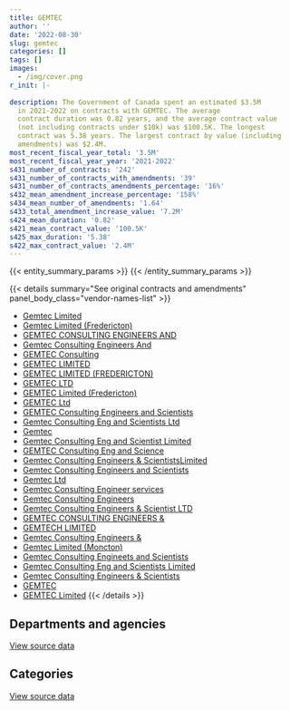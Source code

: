 ```yaml
---
title: GEMTEC
author: ''
date: '2022-08-30'
slug: gemtec
categories: []
tags: []
images:
  - /img/cover.png
r_init: |-
  
description: The Government of Canada spent an estimated $3.5M
  in 2021-2022 on contracts with GEMTEC. The average
  contract duration was 0.82 years, and the average contract value
  (not including contracts under $10k) was $100.5K. The longest
  contract was 5.38 years. The largest contract by value (including
  amendments) was $2.4M.
most_recent_fiscal_year_total: '3.5M'
most_recent_fiscal_year_year: '2021-2022'
s431_number_of_contracts: '242'
s431_number_of_contracts_with_amendments: '39'
s431_number_of_contracts_amendments_percentage: '16%'
s432_mean_amendment_increase_percentage: '158%'
s434_mean_number_of_amendments: '1.64'
s433_total_amendment_increase_value: '7.2M'
s424_mean_duration: '0.82'
s421_mean_contract_value: '100.5K'
s425_max_duration: '5.38'
s422_max_contract_value: '2.4M'
---
```


<script src="/rmarkdown-libs/htmlwidgets/htmlwidgets.js"></script>
<link href="/rmarkdown-libs/datatables-css/datatables-crosstalk.css" rel="stylesheet" />
<script src="/rmarkdown-libs/datatables-binding/datatables.js"></script>
<script src="/rmarkdown-libs/jquery/jquery-3.6.0.min.js"></script>
<link href="/rmarkdown-libs/dt-core-bootstrap/css/dataTables.bootstrap.min.css" rel="stylesheet" />
<link href="/rmarkdown-libs/dt-core-bootstrap/css/dataTables.bootstrap.extra.css" rel="stylesheet" />
<script src="/rmarkdown-libs/dt-core-bootstrap/js/jquery.dataTables.min.js"></script>
<script src="/rmarkdown-libs/dt-core-bootstrap/js/dataTables.bootstrap.min.js"></script>
<link href="/rmarkdown-libs/crosstalk/css/crosstalk.min.css" rel="stylesheet" />
<script src="/rmarkdown-libs/crosstalk/js/crosstalk.min.js"></script>
<script src="/rmarkdown-libs/htmlwidgets/htmlwidgets.js"></script>
<link href="/rmarkdown-libs/datatables-css/datatables-crosstalk.css" rel="stylesheet" />
<script src="/rmarkdown-libs/datatables-binding/datatables.js"></script>
<script src="/rmarkdown-libs/jquery/jquery-3.6.0.min.js"></script>
<link href="/rmarkdown-libs/dt-core-bootstrap/css/dataTables.bootstrap.min.css" rel="stylesheet" />
<link href="/rmarkdown-libs/dt-core-bootstrap/css/dataTables.bootstrap.extra.css" rel="stylesheet" />
<script src="/rmarkdown-libs/dt-core-bootstrap/js/jquery.dataTables.min.js"></script>
<script src="/rmarkdown-libs/dt-core-bootstrap/js/dataTables.bootstrap.min.js"></script>
<link href="/rmarkdown-libs/crosstalk/css/crosstalk.min.css" rel="stylesheet" />
<script src="/rmarkdown-libs/crosstalk/js/crosstalk.min.js"></script>

{{< entity_summary_params >}}
{{< /entity_summary_params >}}

{{< details summary="See original contracts and amendments" panel_body_class="vendor-names-list" >}}
- [Gemtec Limited](https://search.open.canada.ca/en/ct/?sort=contract_value_f%20desc&page=1&search_text=%22Gemtec%20Limited%22)
- [Gemtec Limited (Fredericton)](https://search.open.canada.ca/en/ct/?sort=contract_value_f%20desc&page=1&search_text=%22Gemtec%20Limited%20%28Fredericton%29%22)
- [GEMTEC CONSULTING ENGINEERS AND](https://search.open.canada.ca/en/ct/?sort=contract_value_f%20desc&page=1&search_text=%22GEMTEC%20CONSULTING%20ENGINEERS%20AND%22)
- [Gemtec Consulting Engineers And](https://search.open.canada.ca/en/ct/?sort=contract_value_f%20desc&page=1&search_text=%22Gemtec%20Consulting%20Engineers%20And%22)
- [GEMTEC Consulting](https://search.open.canada.ca/en/ct/?sort=contract_value_f%20desc&page=1&search_text=%22GEMTEC%20Consulting%22)
- [GEMTEC LIMITED](https://search.open.canada.ca/en/ct/?sort=contract_value_f%20desc&page=1&search_text=%22GEMTEC%20LIMITED%22)
- [GEMTEC LIMITED (FREDERICTON)](https://search.open.canada.ca/en/ct/?sort=contract_value_f%20desc&page=1&search_text=%22GEMTEC%20LIMITED%20%28FREDERICTON%29%22)
- [GEMTEC LTD](https://search.open.canada.ca/en/ct/?sort=contract_value_f%20desc&page=1&search_text=%22GEMTEC%20LTD%22)
- [GEMTEC Limited (Fredericton)](https://search.open.canada.ca/en/ct/?sort=contract_value_f%20desc&page=1&search_text=%22GEMTEC%20Limited%20%28Fredericton%29%22)
- [GEMTEC Ltd](https://search.open.canada.ca/en/ct/?sort=contract_value_f%20desc&page=1&search_text=%22GEMTEC%20Ltd%22)
- [GEMTEC Consulting Engineers and Scientists](https://search.open.canada.ca/en/ct/?sort=contract_value_f%20desc&page=1&search_text=%22GEMTEC%20Consulting%20Engineers%20and%20Scientists%22)
- [Gemtec Consulting Eng and Scientists Ltd](https://search.open.canada.ca/en/ct/?sort=contract_value_f%20desc&page=1&search_text=%22Gemtec%20Consulting%20Eng%20and%20Scientists%20Ltd%22)
- [Gemtec](https://search.open.canada.ca/en/ct/?sort=contract_value_f%20desc&page=1&search_text=%22Gemtec%22)
- [Gemtec Consulting Eng and Scientist Limited](https://search.open.canada.ca/en/ct/?sort=contract_value_f%20desc&page=1&search_text=%22Gemtec%20Consulting%20Eng%20and%20Scientist%20Limited%22)
- [GEMTEC Consulting Eng and Science](https://search.open.canada.ca/en/ct/?sort=contract_value_f%20desc&page=1&search_text=%22GEMTEC%20Consulting%20Eng%20and%20Science%22)
- [Gemtec Consulting Engineers & ScientistsLimited](https://search.open.canada.ca/en/ct/?sort=contract_value_f%20desc&page=1&search_text=%22Gemtec%20Consulting%20Engineers%20%26%20ScientistsLimited%22)
- [Gemtec Consulting Engineers and Scientists](https://search.open.canada.ca/en/ct/?sort=contract_value_f%20desc&page=1&search_text=%22Gemtec%20Consulting%20Engineers%20and%20Scientists%22)
- [Gemtec Ltd](https://search.open.canada.ca/en/ct/?sort=contract_value_f%20desc&page=1&search_text=%22Gemtec%20Ltd%22)
- [Gemtec Consulting Engineer services](https://search.open.canada.ca/en/ct/?sort=contract_value_f%20desc&page=1&search_text=%22Gemtec%20Consulting%20Engineer%20services%22)
- [Gemtec Consulting Engineers](https://search.open.canada.ca/en/ct/?sort=contract_value_f%20desc&page=1&search_text=%22Gemtec%20Consulting%20Engineers%22)
- [Gemtec Consulting Engineers & Scientist LTD](https://search.open.canada.ca/en/ct/?sort=contract_value_f%20desc&page=1&search_text=%22Gemtec%20Consulting%20Engineers%20%26%20Scientist%20LTD%22)
- [GEMTEC CONSULTING ENGINEERS &](https://search.open.canada.ca/en/ct/?sort=contract_value_f%20desc&page=1&search_text=%22GEMTEC%20CONSULTING%20ENGINEERS%20%26%22)
- [GEMTECH LIMITED](https://search.open.canada.ca/en/ct/?sort=contract_value_f%20desc&page=1&search_text=%22GEMTECH%20LIMITED%22)
- [Gemtec Consulting Engineers &](https://search.open.canada.ca/en/ct/?sort=contract_value_f%20desc&page=1&search_text=%22Gemtec%20Consulting%20Engineers%20%26%22)
- [Gemtec Limited (Moncton)](https://search.open.canada.ca/en/ct/?sort=contract_value_f%20desc&page=1&search_text=%22Gemtec%20Limited%20%28Moncton%29%22)
- [Gemtec Consulting Engineets and Scientists](https://search.open.canada.ca/en/ct/?sort=contract_value_f%20desc&page=1&search_text=%22Gemtec%20Consulting%20Engineets%20and%20Scientists%22)
- [Gemtec Consulting Eng and Scientists Limited](https://search.open.canada.ca/en/ct/?sort=contract_value_f%20desc&page=1&search_text=%22Gemtec%20Consulting%20Eng%20and%20Scientists%20Limited%22)
- [Gemtec Consulting Engineers & Scientists](https://search.open.canada.ca/en/ct/?sort=contract_value_f%20desc&page=1&search_text=%22Gemtec%20Consulting%20Engineers%20%26%20Scientists%22)
- [GEMTEC](https://search.open.canada.ca/en/ct/?sort=contract_value_f%20desc&page=1&search_text=%22GEMTEC%22)
- [GEMTEC Limited](https://search.open.canada.ca/en/ct/?sort=contract_value_f%20desc&page=1&search_text=%22GEMTEC%20Limited%22)
{{< /details >}}

## Departments and agencies

<div id="htmlwidget-1" style="width:100%;height:auto;" class="datatables html-widget"></div>
<script type="application/json" data-for="htmlwidget-1">{"x":{"style":"bootstrap","filter":"none","vertical":false,"data":[["<a href=\"/departments/dfo-mpo/\">Fisheries and Oceans Canada<\/a>","<a href=\"/departments/dnd-mdn/\">National Defence<\/a>","<a href=\"/departments/nrc-cnrc/\">National Research Council Canada<\/a>","<a href=\"/departments/pc/\">Parks Canada<\/a>","<a href=\"/departments/pwgsc-tpsgc/\">Public Services and Procurement Canada<\/a>"],[47281.01,604450.99,21809,1604394.29,817591.54],[532235.87,881616.03,null,1254966.53,1743584.05],[579477.52,155482.09,32463.77,329709.41,1334296.81],[857361.69,32272.77,27967.5,454567.07,2126489.16]],"container":"<table class=\"table table-striped table-hover row-border order-column display\">\n  <thead>\n    <tr>\n      <th>Department<\/th>\n      <th>2018-2019<\/th>\n      <th>2019-2020<\/th>\n      <th>2020-2021<\/th>\n      <th>2021-2022<\/th>\n    <\/tr>\n  <\/thead>\n<\/table>","options":{"order":[[4,"desc"]],"pageLength":10,"autoWidth":true,"columnDefs":[{"targets":1,"render":"function(data, type, row, meta) {\n    return type !== 'display' ? data : DTWidget.formatCurrency(data, \"$\", 2, 3, \",\", \".\", true, null);\n  }"},{"targets":2,"render":"function(data, type, row, meta) {\n    return type !== 'display' ? data : DTWidget.formatCurrency(data, \"$\", 2, 3, \",\", \".\", true, null);\n  }"},{"targets":3,"render":"function(data, type, row, meta) {\n    return type !== 'display' ? data : DTWidget.formatCurrency(data, \"$\", 2, 3, \",\", \".\", true, null);\n  }"},{"targets":4,"render":"function(data, type, row, meta) {\n    return type !== 'display' ? data : DTWidget.formatCurrency(data, \"$\", 2, 3, \",\", \".\", true, null);\n  }"},{"width":"16%","targets":[1,2,3,4]},{"className":"dt-right","targets":[1,2,3,4]}],"orderClasses":false}},"evals":["options.columnDefs.0.render","options.columnDefs.1.render","options.columnDefs.2.render","options.columnDefs.3.render"],"jsHooks":[]}</script>
<p class="text-right">
<a href="https://github.com/GoC-Spending/contracts-data/tree/main/data/out/vendors/gemtec/summary_by_fiscal_year_by_department.csv" class="source-data-link btn btn-link">View source data</a>
</p>

## Categories

<div id="htmlwidget-2" style="width:100%;height:auto;" class="datatables html-widget"></div>
<script type="application/json" data-for="htmlwidget-2">{"x":{"style":"bootstrap","filter":"none","vertical":false,"data":[["<a href=\"/categories/facilities_and_construction/\">Facilities and construction<\/a>","<a href=\"/categories/defence/\">Defence<\/a>","<a href=\"/categories/professional_services/\">Professional services<\/a>","<a href=\"/categories/transportation_and_logistics/\">Transportation and logistics<\/a>"],[2220390.41,0,875136.42,null],[3266739.17,0,1132783.31,12880],[1719502.16,null,676852.44,35075],[2326918.71,null,1156230.5,15508.99]],"container":"<table class=\"table table-striped table-hover row-border order-column display\">\n  <thead>\n    <tr>\n      <th>Category<\/th>\n      <th>2018-2019<\/th>\n      <th>2019-2020<\/th>\n      <th>2020-2021<\/th>\n      <th>2021-2022<\/th>\n    <\/tr>\n  <\/thead>\n<\/table>","options":{"order":[[4,"desc"]],"dom":"t","pageLength":30,"autoWidth":true,"columnDefs":[{"targets":1,"render":"function(data, type, row, meta) {\n    return type !== 'display' ? data : DTWidget.formatCurrency(data, \"$\", 2, 3, \",\", \".\", true, null);\n  }"},{"targets":2,"render":"function(data, type, row, meta) {\n    return type !== 'display' ? data : DTWidget.formatCurrency(data, \"$\", 2, 3, \",\", \".\", true, null);\n  }"},{"targets":3,"render":"function(data, type, row, meta) {\n    return type !== 'display' ? data : DTWidget.formatCurrency(data, \"$\", 2, 3, \",\", \".\", true, null);\n  }"},{"targets":4,"render":"function(data, type, row, meta) {\n    return type !== 'display' ? data : DTWidget.formatCurrency(data, \"$\", 2, 3, \",\", \".\", true, null);\n  }"},{"width":"16%","targets":[1,2,3,4]},{"className":"dt-right","targets":[1,2,3,4]}],"orderClasses":false,"lengthMenu":[10,25,30,50,100]}},"evals":["options.columnDefs.0.render","options.columnDefs.1.render","options.columnDefs.2.render","options.columnDefs.3.render"],"jsHooks":[]}</script>
<p class="text-right">
<a href="https://github.com/GoC-Spending/contracts-data/tree/main/data/out/vendors/gemtec/summary_by_fiscal_year_by_category.csv" class="source-data-link btn btn-link">View source data</a>
</p>
